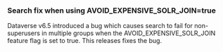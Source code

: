 ### Search fix when using AVOID_EXPENSIVE_SOLR_JOIN=true

Dataverse v6.5 introduced a bug which causes search to fail for non-superusers in multiple groups when the AVOID_EXPENSIVE_SOLR_JOIN feature flag is set to true. This releases fixes the bug.
